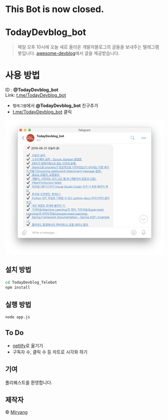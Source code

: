 # This Bot is now closed.
# TodayDevblog_bot

> 매일 오후 10시에 오늘 새로 올라온 개발자블로그의 글들을 보내주는 텔레그램 봇입니다.
> [awesome-devblog](https://github.com/sarojaba/awesome-devblog)에서 글을 제공받습니다.



# 사용 방법

ID : __@TodayDevblog_bot__<br>
Link: [t.me/TodayDevblog_bot](https://t.me/TodayDevblog_bot)

- `텔레그램`에서 __@TodayDevblog_bot__ 친구추가<br>
- [t.me/TodayDevblog_bot](https://t.me/TodayDevblog_bot) 클릭

![example](example.png)


## 설치 방법

```sh
cd TodayDevblog_Telebot
npm install
```


## 실행 방법

```sh
node app.js
```

## To Do
- [netlify](https://www.netlify.com/)로 옮기기
- 구독자 수, 클릭 수 등 차트로 시각화 하기

## 기여

풀리퀘스트를 환영합니다.


## 제작자

© [Miryang](https://miryang.dev)
